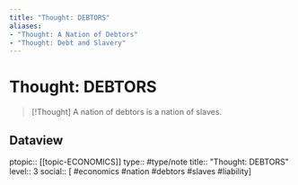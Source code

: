 ```yaml
---
title: "Thought: DEBTORS"
aliases:
- "Thought: A Nation of Debtors"
- "Thought: Debt and Slavery"
---
```

# Thought: DEBTORS
> [!Thought]
> A nation of debtors is a nation of slaves.

## Dataview
ptopic:: [[topic-ECONOMICS]]
type:: #type/note
title:: "Thought: DEBTORS"
level:: 3
social:: [ #economics #nation #debtors #slaves #liability]